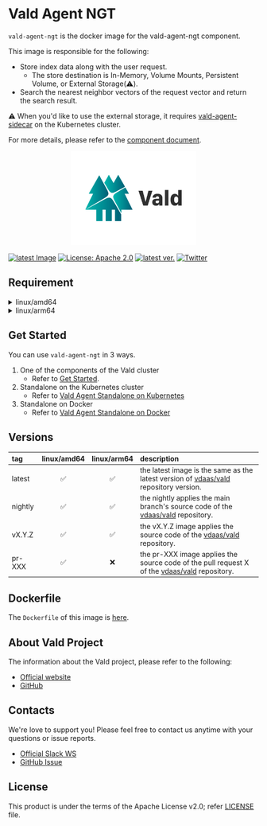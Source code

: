 # Vald Agent NGT

<!-- introduction sentence -->

`vald-agent-ngt` is the docker image for the vald-agent-ngt component.

This image is responsible for the following:

- Store index data along with the user request.
  - The store destination is In-Memory, Volume Mounts, Persistent Volume, or External Storage(:warning:).
- Search the nearest neighbor vectors of the request vector and return the search result.

:warning: When you'd like to use the external storage, it requires [vald-agent-sidecar](https://hub.docker.com/r/vdaas/vald-agent-sidecar/tags?page=1&name=latest) on the Kubernetes cluster.

For more details, please refer to the [component document](https://vald.vdaas.org/docs/overview/component/agent).

<div align="center">
    <img src="https://github.com/vdaas/vald/blob/main/assets/image/readme.svg" width="50%" />
</div>

[![latest Image](https://img.shields.io/docker/v/vdaas/vald-agent-ngt/latest?label=vald-agent-ngt)](https://hub.docker.com/r/vdaas/vald-agent-ngt/tags?page=1&name=latest)
[![License: Apache 2.0](https://img.shields.io/github/license/vdaas/vald.svg?style=flat-square)](https://opensource.org/licenses/Apache-2.0)
[![latest ver.](https://img.shields.io/github/release/vdaas/vald.svg?style=flat-square)](https://github.com/vdaas/vald/releases/latest)
[![Twitter](https://img.shields.io/badge/twitter-follow-blue?logo=twitter&style=flat-square)](https://twitter.com/vdaas_vald)

## Requirement

<!-- FIXME: If image has some requirements, describe here with :warning: emoji -->

<details><summary>linux/amd64</summary><br>

- CPU instruction: requires `AVX2` or `AVX512`

</details>

<details><summary>linux/arm64</summary><br>

:warning: Warning

This image does NOT support running on M1/M2 Mac.

</details>

## Get Started

<!-- Get Started -->
<!-- Vald Agent NGT requires more chapter Agent Standalone -->

You can use `vald-agent-ngt` in 3 ways.

1. One of the components of the Vald cluster
   - Refer to [Get Started](https://vald.vdaas.org/docs/tutotial/get-started/).
1. Standalone on the Kubernetes cluster
   - Refer to [Vald Agent Standalone on Kubernetes](https://vald.vdaas.org/docs/tutorial/vald-agent-standalone-on-k8s/)
1. Standalone on Docker
   - Refer to [Vald Agent Standalone on Docker](https://vald.vdaas.org/docs/tutorial/vald-agent-standalone-on-docker/)

## Versions

| tag     |    linux/amd64     |    linux/arm64     | description                                                                                                                   |
| :------ | :----------------: | :----------------: | :---------------------------------------------------------------------------------------------------------------------------- |
| latest  | :white_check_mark: | :white_check_mark: | the latest image is the same as the latest version of [vdaas/vald](https://github.com/vdaas/vald) repository version.         |
| nightly | :white_check_mark: | :white_check_mark: | the nightly applies the main branch's source code of the [vdaas/vald](https://github.com/vdaas/vald) repository.              |
| vX.Y.Z  | :white_check_mark: | :white_check_mark: | the vX.Y.Z image applies the source code of the [vdaas/vald](https://github.com/vdaas/vald) repository.                       |
| pr-XXX  | :white_check_mark: |        :x:         | the pr-XXX image applies the source code of the pull request X of the [vdaas/vald](https://github.com/vdaas/vald) repository. |

## Dockerfile

<!-- FIXME -->

The `Dockerfile` of this image is [here](https://github.com/vdaas/vald/blob/main/dockers/agent/core/ngt/Dockerfile).

## About Vald Project

<!-- About Vald Project -->
<!-- This chapter is static -->

The information about the Vald project, please refer to the following:

- [Official website](https://vald.vdaas.org)
- [GitHub](https://github.com/vdaas/vald)

## Contacts

We're love to support you!
Please feel free to contact us anytime with your questions or issue reports.

- [Official Slack WS](https://join.slack.com/t/vald-community/shared_invite/zt-db2ky9o4-R_9p2sVp8xRwztVa8gfnPA)
- [GitHub Issue](https://github.com/vdaas/vald/issues)

## License

This product is under the terms of the Apache License v2.0; refer [LICENSE](https://github.com/vdaas/vald/blob/main/LICENSE) file.
